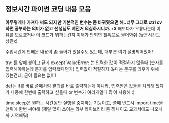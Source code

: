  ## 정보시간 파이썬 코딩 내용 모음
**아무렇게나 가져다 써도 되지만 기본적인 변수는 좀 바꿔줬으면 해..너무 그대로 ctrl cv 하면 공부하는 의미가 없고 선생님도 베낀거 의심하시니까..:3**
해보다가 오류나는데 이유를 모르겠거나 이 코드가 뭐하는건지 이해가 안되면 갠톡으로 물어봐줘 (늦은시간도 상관x) 

수업시간에 안배운 내용이 좀 들어가 있을수도 있는데, 대부분 여기 설명되어있어!

try: 를 앞에 붙이고 끝에 except ValueError: 는 입력한 값이 적절하지 않을때 (숫자를 입력해야하는데 문자를 입력했다던가) 입력값이 적절하지 않다는 문구를 띄우기 위해 있는건데, 굳이 필요는 없어!

def는 if를 바로 쓸때처럼 결과를 바로 출력하는게 아니라, 입력받은 값들을 처리해 뒀다가 나중에 한번에 출력하고 싶을때 or 변수가 여러개일때 많이 사용해 :)

time.sleep은 원하는 시간동안 실행을 중지하는 기능이고, 쓸때 반드시 import time을 맨위에 한번 써야해 (제일 많이 쓰이는 외부 라이브러리 중 하나이고 교과서에도 나오니까 기억해둬)

